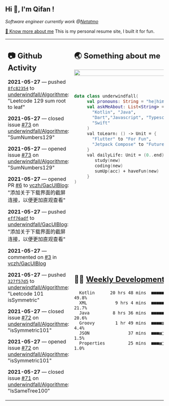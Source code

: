 <h2> Hi 👋, I'm Qifan ! </h2>
<p><em>Software engineer currently work @<a href="https://www.netatmo.com">Netatmo</a>
</em></p><p><a href="https://qifanyang.com/resume" target="_blank"> 🔭 Know more about me</a> This is my personal resume site, I built it for fun.</p>
<table><tr><td valign="top" rowspan="2">

 ## 📷 Github Activity
 <!-- githubActivity starts -->
  **2021-05-27** — pushed [`8fc82354`](https://api.github.com/repos/underwindfall/Algorithme/commits/8fc82354796750ae630d5abdb24fc77b07bb6fad) to [underwindfall/Algorithme](https://api.github.com/repos/underwindfall/Algorithme): "Leetcode 129 sum root to leaf"

  **2021-05-27** — closed issue [#73](https://api.github.com/repos/underwindfall/Algorithme/issues/73) on [underwindfall/Algorithme](https://api.github.com/repos/underwindfall/Algorithme): "SumNumbers129"

  **2021-05-27** — opened issue [#73](https://api.github.com/repos/underwindfall/Algorithme/issues/73) on [underwindfall/Algorithme](https://api.github.com/repos/underwindfall/Algorithme): "SumNumbers129"

  **2021-05-27** — opened PR [#6](https://api.github.com/repos/vczh/GacUIBlog/pulls/6) to [vczh/GacUIBlog](https://api.github.com/repos/vczh/GacUIBlog): "添加关于下载界面的截屏连接，以便更加直观查看"

  **2021-05-27** — pushed [`eff76adf`](https://api.github.com/repos/underwindfall/GacUIBlog/commits/eff76adf527515df8844a0caf0865fe543b07d48) to [underwindfall/GacUIBlog](https://api.github.com/repos/underwindfall/GacUIBlog): "添加关于下载界面的截屏连接，以便更加直观查看"

  **2021-05-27** — commented on [#3](https://github.com/vczh/GacUIBlog/issues/3#issuecomment-849182910) in [vczh/GacUIBlog](https://api.github.com/repos/vczh/GacUIBlog)

  **2021-05-27** — pushed [`327f57d5`](https://api.github.com/repos/underwindfall/Algorithme/commits/327f57d5227882f8faa21bf33c75a40949726e55) to [underwindfall/Algorithme](https://api.github.com/repos/underwindfall/Algorithme): "Leetcode 101 isSymmetric"

  **2021-05-27** — closed issue [#72](https://api.github.com/repos/underwindfall/Algorithme/issues/72) on [underwindfall/Algorithme](https://api.github.com/repos/underwindfall/Algorithme): "isSymmetric101"

  **2021-05-27** — opened issue [#72](https://api.github.com/repos/underwindfall/Algorithme/issues/72) on [underwindfall/Algorithme](https://api.github.com/repos/underwindfall/Algorithme): "isSymmetric101"

  **2021-05-27** — closed issue [#71](https://api.github.com/repos/underwindfall/Algorithme/issues/71) on [underwindfall/Algorithme](https://api.github.com/repos/underwindfall/Algorithme): "IsSameTree100"
 <!-- githubActivity ends -->
 </td><td valign="top">

 ## 🌏 Something about me
 <!-- profile starts -->
 <a href="https://github.com/underwindfall" width="100%">
  <img src="https://github-readme-stats.vercel.app/api?username=underwindfall&show_icons=true&icon_color=805AD5&text_color=718096&bg_color=ffffff00&hide_title=true&include_all_commits=true&count_private=true&hide_border=true" width="100%"/>
 </a>
 <br/>
 <br/>
 <br/>
 
 ```kotlin
 data class underwindfall(
      val pronouns: String = "he|him",
      val askMeAbout: List<String> = listOf(
        "Kotlin", "Java", 
        "Dart","Javascript", "Typescript",
        "Swift"
      )
      val toLearn: () -> Unit = {
        "Flutter" to "For Fun",
        "Jetpack Compose" to "Future"
      }
      val dailyLife: Unit = (0..end).reduce { acc, new ->	
         study(new)	
         coding(new)	
         sumUp(acc) + haveFun(new)	
      }
 )
 ```
 <!-- profile ends -->
 </td></tr><tr><td valign="top">

 ## 🏊‍♂️ <a href="https://gist.github.com/underwindfall/377ee88ba1fabd1e93516e48ca9c61eb" target="_blank">Weekly Development Breakdown</a>
  <!-- codeTime starts -->
  ```text
    Kotlin      20 hrs 48 mins  ■■■■■■■■■■■■■■■▥□□□□□□□□  49.8%
    XML           9 hrs 4 mins  ■■■■■■■■▦□□□□□□□□□□□□□□□  21.7%
    Java         8 hrs 36 mins  ■■■■■■■■▥□□□□□□□□□□□□□□□  20.6%
    Groovy        1 hr 49 mins  ■■■■▥□□□□□□□□□□□□□□□□□□□   4.4%
    JSON               37 mins  ■■■▦□□□□□□□□□□□□□□□□□□□□   1.5%
    Properties         25 mins  ■■■▦□□□□□□□□□□□□□□□□□□□□   1.0%
  ```
  <!-- codeTime starts -->
  </td></tr></table>